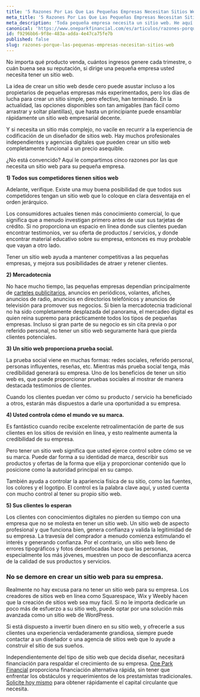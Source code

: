 ```yaml
---
title: '5 Razones Por Las Que Las Pequeñas Empresas Necesitan Sitios Web'
meta_title: '5 Razones Por Las Que Las Pequeñas Empresas Necesitan Sitios Web'
meta_description: 'Toda pequeña empresa necesita un sitio web. He aquí el por qué. Para pagar su sitio web, intente una financiación alternativa rápida con One Park Financial.'
canonical: 'https://www.oneparkfinancial.com/es/articulos/razones-porque-las-pequenas-empresas-necesitan-sitios-web'
id: f9296bb6-9f8e-483a-adda-4e47ca75fe7b
published: false
slug: razones-porque-las-pequenas-empresas-necesitan-sitios-web
---
```

No importa qué producto venda, cuántos ingresos genere cada trimestre, o cuán buena sea su reputación, si dirige una pequeña empresa usted necesita tener un sitio web. 

La idea de crear un sitio web desde cero puede asustar incluso a los propietarios de pequeñas empresas más experimentados, pero los días de lucha para crear un sitio simple, pero efectivo, han terminado. En la actualidad, las opciones disponibles son tan amigables (tan fácil como arrastrar y soltar plantillas), que hasta un principiante puede ensamblar rápidamente un sitio web empresarial decente. 

Y si necesita un sitio más complejo, no vacile en recurrir a la experiencia de codificación de un diseñador de sitios web. Hay muchos profesionales independientes y agencias digitales que pueden crear un sitio web completamente funcional a un precio asequible. 

¿No está convencido? Aquí  le compartimos cinco razones por las que necesita un sitio web para su pequeña empresa.

**1)	Todos sus competidores tienen sitios web**

Adelante, verifique. Existe una muy buena posibilidad de que todos sus competidores tengan un sitio web que lo coloque en clara desventaja en el orden jerárquico. 

Los consumidores actuales tienen más conocimiento comercial, lo que significa que a menudo investigan primero antes de usar sus tarjetas de crédito. Si no proporciona un espacio en línea donde sus clientes puedan encontrar testimonios, ver su oferta de productos / servicios, y donde encontrar material educativo sobre su empresa, entonces es muy probable que vayan a otro lado.

Tener un sitio web ayuda a mantener competitivas a las pequeñas empresas, y mejora sus posibilidades de atraer y retener clientes. 

**2)	Mercadotecnia**

No hace mucho tiempo, las pequeñas empresas dependían principalmente de [carteles publicitarios](https://www.oneparkfinancial.com/es/articulos/como-crear-estrategia-de-mercadotecnia-de-contenido-para-su-empresa), anuncios en periódicos, volantes, afiches, anuncios de radio, anuncios en directorios telefónicos y anuncios de televisión para promover sus negocios. Si bien la mercadotecnia tradicional no ha sido completamente desplazada del panorama, el mercadeo digital es quien reina supremo para prácticamente todos los tipos de pequeñas empresas. Incluso si gran parte de su negocio es sin cita previa  o por referido personal, no tener un sitio web seguramente hará que pierda clientes potenciales.

**3)	Un sitio web proporciona prueba social.**

La prueba social viene en muchas formas: redes sociales, referido personal, personas influyentes, reseñas, etc.  Mientras más prueba social tenga, más credibilidad generará su empresa. Uno de los beneficios de tener un sitio web es, que puede proporcionar pruebas sociales al mostrar de manera destacada testimonios de clientes. 

Cuando los clientes puedan ver cómo su producto / servicio ha beneficiado a otros, estarán más dispuestos a darle una oportunidad a su empresa. 

**4)	Usted controla cómo el mundo ve su marca.**

Es fantástico cuando recibe excelente retroalimentación de parte de sus clientes en los sitios de revisión en línea, y esto realmente aumenta la credibilidad de su empresa.

Pero tener un sitio web significa que usted ejerce control sobre cómo se ve su marca. Puede dar forma a su identidad de marca, describir sus productos y ofertas de la forma que elija y proporcionar contenido que lo posicione como la autoridad principal en su campo. 

También ayuda a controlar la apariencia física de su sitio, como las fuentes, los colores y el logotipo. El control es la palabra clave aquí, y usted cuenta con mucho control al tener su propio sitio web. 

**5)	Sus clientes lo esperan**

Los clientes con conocimientos digitales no pierden su tiempo con una empresa que no se molesta en tener un sitio web. Un sitio web de aspecto profesional y que funciona bien, genera confianza y valida la legitimidad de su empresa.  La travesía del comprador a menudo comienza estimulando el interés y generando confianza. Por el contrario, un sitio web lleno de errores tipográficos y fotos desenfocadas hace que las personas, especialmente los más jóvenes, muestren un poco de desconfianza acerca de la calidad de sus productos y servicios.

### No se demore en crear un sitio web para su empresa.

Realmente no hay excusa para no tener un sitio web para su empresa. Los creadores de sitios web en línea como Squarespace, Wix y Weebly hacen que la creación de sitios web sea muy fácil. Si no le importa dedicarle un poco más de esfuerzo a su sitio web, puede optar por una solución más avanzada como un sitio web de WordPress. 

Si está dispuesto a invertir buen dinero en su sitio web, y ofrecerle a sus clientes una experiencia verdaderamente grandiosa, siempre puede contactar a un diseñador o una agencia de sitios web  que lo ayude a construir el sitio de sus sueños. 

Independientemente del tipo de sitio web que decida diseñar, necesitará financiación para respaldar el crecimiento de su empresa. [One Park Financial](https://www.oneparkfinancial.com/) proporciona financiación alternativa rápida, sin tener que enfrentar los obstáculos y requerimientos de los prestamistas tradicionales. [Solicite hoy mismo](https://www.oneparkfinancial.com/pre-qualification) para obtener rápidamente el capital circulante que necesita.